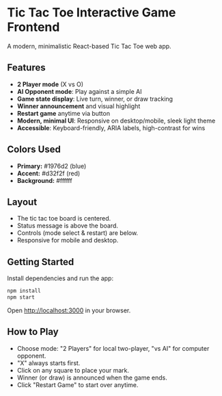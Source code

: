 # Tic Tac Toe Interactive Game Frontend

A modern, minimalistic React-based Tic Tac Toe web app.

## Features

- **2 Player mode** (X vs O)
- **AI Opponent mode**: Play against a simple AI
- **Game state display**: Live turn, winner, or draw tracking
- **Winner announcement** and visual highlight
- **Restart game** anytime via button
- **Modern, minimal UI**: Responsive on desktop/mobile, sleek light theme
- **Accessible**: Keyboard-friendly, ARIA labels, high-contrast for wins

## Colors Used

- **Primary:** #1976d2 (blue)
- **Accent:** #d32f2f (red)
- **Background:** #ffffff

## Layout

- The tic tac toe board is centered.
- Status message is above the board.
- Controls (mode select & restart) are below.
- Responsive for mobile and desktop.

## Getting Started

Install dependencies and run the app:

```bash
npm install
npm start
```

Open [http://localhost:3000](http://localhost:3000) in your browser.

## How to Play

- Choose mode: "2 Players" for local two-player, "vs AI" for computer opponent.
- "X" always starts first.
- Click on any square to place your mark.
- Winner (or draw) is announced when the game ends.
- Click "Restart Game" to start over anytime.

